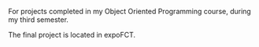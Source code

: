 For projects completed in my Object Oriented Programming course, during my third semester.

The final project is located in expoFCT.
